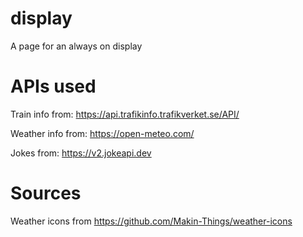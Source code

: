 # display
A page for an always on display

# APIs used
Train info from: https://api.trafikinfo.trafikverket.se/API/

Weather info from: https://open-meteo.com/

Jokes from: https://v2.jokeapi.dev

# Sources
Weather icons from https://github.com/Makin-Things/weather-icons
